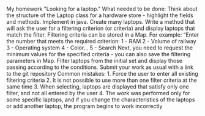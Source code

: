 My homework "Looking for a laptop."
What needed to be done:
  Think about the structure of the Laptop class for a hardware store - highlight the fields and methods. Implement in java.
  Create many laptops.
  Write a method that will ask the user for a filtering criterion (or criteria) and display laptops that match the filter. Filtering criteria can be stored in a Map.
  For example:
    “Enter the number that meets the required criterion:
      1 - RAM
      2 - Volume of railway
      3 - Operating system
      4 - Color...
      5 - Search
  Next, you need to request the minimum values for the specified criteria - you can also save the filtering parameters in Map.
  Filter laptops from the initial set and display those passing according to the conditions.
  Submit your work as usual with a link to the git repository
  Common mistakes:
    1. Force the user to enter all existing filtering criteria
    2. It is not possible to use more than one filter criteria at the same time
    3. When selecting, laptops are displayed that satisfy only one filter, and not all entered by the user
    4. The work was performed only for some specific laptops, and if you change the characteristics of the laptops or add another laptop, the program begins to work incorrectly
